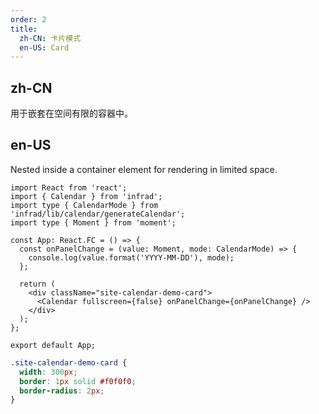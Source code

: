 ```yaml
---
order: 2
title:
  zh-CN: 卡片模式
  en-US: Card
---
```


## zh-CN

用于嵌套在空间有限的容器中。

## en-US

Nested inside a container element for rendering in limited space.

```tsx
import React from 'react';
import { Calendar } from 'infrad';
import type { CalendarMode } from 'infrad/lib/calendar/generateCalendar';
import type { Moment } from 'moment';

const App: React.FC = () => {
  const onPanelChange = (value: Moment, mode: CalendarMode) => {
    console.log(value.format('YYYY-MM-DD'), mode);
  };

  return (
    <div className="site-calendar-demo-card">
      <Calendar fullscreen={false} onPanelChange={onPanelChange} />
    </div>
  );
};

export default App;
```

```css
.site-calendar-demo-card {
  width: 300px;
  border: 1px solid #f0f0f0;
  border-radius: 2px;
}
```

<style>
  [data-theme="dark"] .site-calendar-demo-card {
    border: 1px solid #303030;
  }
</style>
